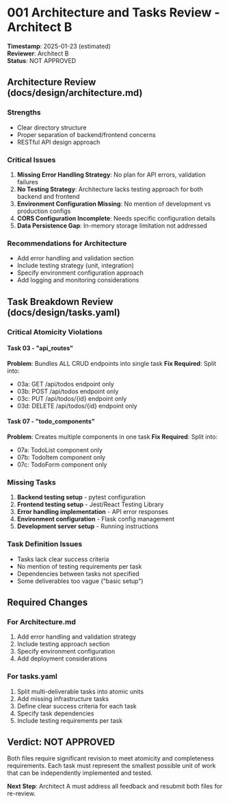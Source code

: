 # 001 Architecture and Tasks Review - Architect B
**Timestamp**: 2025-01-23 (estimated)  
**Reviewer**: Architect B  
**Status**: NOT APPROVED

## Architecture Review (docs/design/architecture.md)

### Strengths
- Clear directory structure
- Proper separation of backend/frontend concerns
- RESTful API design approach

### Critical Issues
1. **Missing Error Handling Strategy**: No plan for API errors, validation failures
2. **No Testing Strategy**: Architecture lacks testing approach for both backend and frontend
3. **Environment Configuration Missing**: No mention of development vs production configs
4. **CORS Configuration Incomplete**: Needs specific configuration details
5. **Data Persistence Gap**: In-memory storage limitation not addressed

### Recommendations for Architecture
- Add error handling and validation section
- Include testing strategy (unit, integration)
- Specify environment configuration approach
- Add logging and monitoring considerations

## Task Breakdown Review (docs/design/tasks.yaml)

### Critical Atomicity Violations

#### Task 03 - "api_routes" 
**Problem**: Bundles ALL CRUD endpoints into single task
**Fix Required**: Split into:
- 03a: GET /api/todos endpoint only
- 03b: POST /api/todos endpoint only  
- 03c: PUT /api/todos/{id} endpoint only
- 03d: DELETE /api/todos/{id} endpoint only

#### Task 07 - "todo_components"
**Problem**: Creates multiple components in one task
**Fix Required**: Split into:
- 07a: TodoList component only
- 07b: TodoItem component only
- 07c: TodoForm component only

### Missing Tasks
1. **Backend testing setup** - pytest configuration
2. **Frontend testing setup** - Jest/React Testing Library
3. **Error handling implementation** - API error responses
4. **Environment configuration** - Flask config management
5. **Development server setup** - Running instructions

### Task Definition Issues
- Tasks lack clear success criteria
- No mention of testing requirements per task
- Dependencies between tasks not specified
- Some deliverables too vague ("basic setup")

## Required Changes

### For Architecture.md
1. Add error handling and validation strategy
2. Include testing approach section
3. Specify environment configuration
4. Add deployment considerations

### For tasks.yaml  
1. Split multi-deliverable tasks into atomic units
2. Add missing infrastructure tasks
3. Define clear success criteria for each task
4. Specify task dependencies
5. Include testing requirements per task

## Verdict: NOT APPROVED

Both files require significant revision to meet atomicity and completeness requirements. Each task must represent the smallest possible unit of work that can be independently implemented and tested.

**Next Step**: Architect A must address all feedback and resubmit both files for re-review.